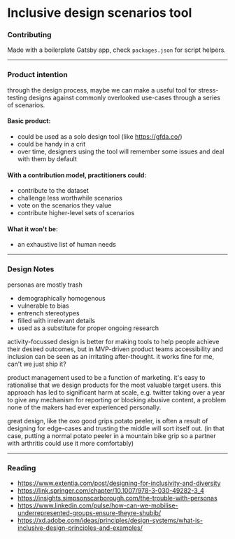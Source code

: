 # Inclusive design scenarios tool

### Contributing
Made with a boilerplate Gatsby app, check `packages.json` for script helpers.

---

### Product intention
through the design process, maybe we can make a useful tool for stress-testing designs against commonly overlooked use-cases through a series of scenarios.

#### Basic product:
- could be used as a solo design tool (like https://gfda.co/)
- could be handy in a crit
- over time, designers using the tool will remember some issues and deal with them by default

#### With a contribution model, practitioners could:
- contribute to the dataset
- challenge less worthwhile scenarios
- vote on the scenarios they value
- contribute higher-level sets of scenarios

#### What it won't be:
- an exhaustive list of human needs

---

### Design Notes

personas are mostly trash
- demographically homogenous 
- vulnerable to bias
- entrench stereotypes
- filled with irrelevant details
- used as a substitute for proper ongoing research

activity-focussed design is better for making tools to help people achieve their desired outcomes, but in MVP-driven product teams accessibility and inclusion can be seen as an irritating after-thought. it works fine for me, can't we just ship it?

product management used to be a function of marketing. it's easy to rationalise that we design products for the most valuable target users. this approach has led to significant harm at scale, e.g. twitter taking over a year to give any mechanism for reporting or blocking abusive content, a problem none of the makers had ever experienced personally.

great design, like the oxo good grips potato peeler, is often a result of designing for edge-cases and trusting the middle will sort itself out. (in that case, putting a normal potato peeler in a mountain bike grip so a partner with arthritis could use it more comfortably)

---

### Reading
- https://www.extentia.com/post/designing-for-inclusivity-and-diversity
- https://link.springer.com/chapter/10.1007/978-3-030-49282-3_4
- https://insights.simpsonscarborough.com/the-trouble-with-personas
- https://www.linkedin.com/pulse/how-can-we-mobilise-underrepresented-groups-ensure-theyre-shubib/
- https://xd.adobe.com/ideas/principles/design-systems/what-is-inclusive-design-principles-and-examples/
